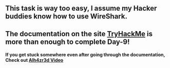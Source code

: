 ## This task is way too easy, I assume my Hacker buddies know how to use WireShark.
## The documentation on the site [TryHackMe](https://tryhackme.com/room/adventofcyber3) is more than enough to complete Day-9!

#### If you get stuck somewhere even after going through the documentation, Check out [Alh4zr3d Video](https://youtu.be/LnBT1qubCnc)
